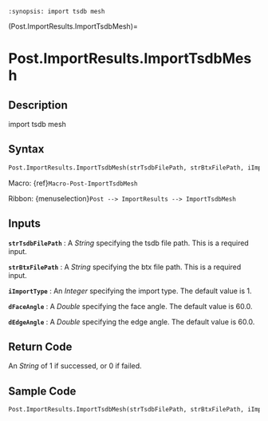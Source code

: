 ```{module} Post.ImportResults.ImportTsdbMesh()
:synopsis: import tsdb mesh
```

(Post.ImportResults.ImportTsdbMesh)=

# Post.ImportResults.ImportTsdbMesh

## Description

import tsdb mesh

## Syntax

```python
Post.ImportResults.ImportTsdbMesh(strTsdbFilePath, strBtxFilePath, iImportType=1, dFaceAngle=60.0, dEdgeAngle=60.0)
```

Macro: {ref}`Macro-Post-ImportTsdbMesh`

Ribbon: {menuselection}`Post --> ImportResults --> ImportTsdbMesh`

## Inputs

**`strTsdbFilePath`**
: A _String_ specifying the tsdb file path. This is a required input.

**`strBtxFilePath`**
: A _String_ specifying the btx file path. This is a required input.

**`iImportType`**
: An _Integer_ specifying the import type. The default value is 1.

**`dFaceAngle`**
: A _Double_ specifying the face angle. The default value is 60.0.

**`dEdgeAngle`**
: A _Double_ specifying the edge angle. The default value is 60.0.

## Return Code

An _String_ of 1 if successed, or 0 if failed.

## Sample Code

```python
Post.ImportResults.ImportTsdbMesh(strTsdbFilePath, strBtxFilePath, iImportType=1, dFaceAngle=60.0, dEdgeAngle=60.0)
```
